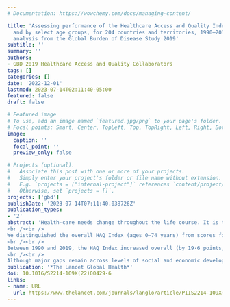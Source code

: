 ```yaml
---
# Documentation: https://wowchemy.com/docs/managing-content/

title: 'Assessing performance of the Healthcare Access and Quality Index, overall
  and by select age groups, for 204 countries and territories, 1990–2019: a systematic
  analysis from the Global Burden of Disease Study 2019'
subtitle: ''
summary: ''
authors:
- GBD 2019 Healthcare Access and Quality Collaborators 
tags: []
categories: []
date: '2022-12-01'
lastmod: 2023-07-14T02:11:40-05:00
featured: false
draft: false

# Featured image
# To use, add an image named `featured.jpg/png` to your page's folder.
# Focal points: Smart, Center, TopLeft, Top, TopRight, Left, Right, BottomLeft, Bottom, BottomRight.
image:
  caption: ''
  focal_point: ''
  preview_only: false

# Projects (optional).
#   Associate this post with one or more of your projects.
#   Simply enter your project's folder or file name without extension.
#   E.g. `projects = ["internal-project"]` references `content/project/deep-learning/index.md`.
#   Otherwise, set `projects = []`.
projects: ['gbd']
publishDate: '2023-07-14T07:11:40.038726Z'
publication_types:
- '2'
abstract: 'Health-care needs change throughout the life course. It is thus crucial to assess whether health systems provide access to quality health care for all ages. Drawing from the Global Burden of Diseases, Injuries, and Risk Factors Study 2019 (GBD 2019), we measured the Healthcare Access and Quality (HAQ) Index overall and for select age groups in 204 locations from 1990 to 2019.
<br /><br />
We distinguished the overall HAQ Index (ages 0–74 years) from scores for select age groups: the young (ages 0–14 years), working (ages 15–64 years), and post-working (ages 65–74 years) groups. For GBD 2019, HAQ Index construction methods were updated to use the arithmetic mean of scaled mortality-to-incidence ratios (MIRs) and risk-standardised death rates (RSDRs) for 32 causes of death that should not occur in the presence of timely, quality health care. Across locations and years, MIRs and RSDRs were scaled from 0 (worst) to 100 (best) separately, putting the HAQ Index on a different relative scale for each age group. We estimated absolute convergence for each group on the basis of whether the HAQ Index grew faster in absolute terms between 1990 and 2019 in countries with lower 1990 HAQ Index scores than countries with higher 1990 HAQ Index scores and by Socio-demographic Index (SDI) quintile. SDI is a summary metric of overall development.
<br /><br />
Between 1990 and 2019, the HAQ Index increased overall (by 19·6 points, 95% uncertainty interval 17·9–21·3), as well as among the young (22·5, 19·9–24·7), working (17·2, 15·2–19·1), and post-working (15·1, 13·2–17·0) age groups. Large differences in HAQ Index scores were present across SDI levels in 2019, with the overall index ranging from 30·7 (28·6–33·0) on average in low-SDI countries to 83·4 (82·4–84·3) on average in high-SDI countries. Similarly large ranges between low-SDI and high-SDI countries, respectively, were estimated in the HAQ Index for the young (40·4–89·0), working (33·8–82·8), and post-working (30·4–79·1) groups. Absolute convergence in HAQ Index was estimated in the young group only. In contrast, divergence was estimated among the working and post-working groups, driven by slow progress in low-SDI countries.
<br /><br />
Although major gaps remain across levels of social and economic development, convergence in the young group is an encouraging sign of reduced disparities in health-care access and quality. However, divergence in the working and post-working groups indicates that health-care access and quality is lagging at lower levels of social and economic development. To meet the needs of ageing populations, health systems need to improve health-care access and quality for working-age adults and older populations while continuing to realise gains among the young.'
publication: '*The Lancet Global Health*'
doi: 10.1016/S2214-109X(22)00429-6
links:
- name: URL
  url: https://www.thelancet.com/journals/langlo/article/PIIS2214-109X(22)00429-6/fulltext
---
```

